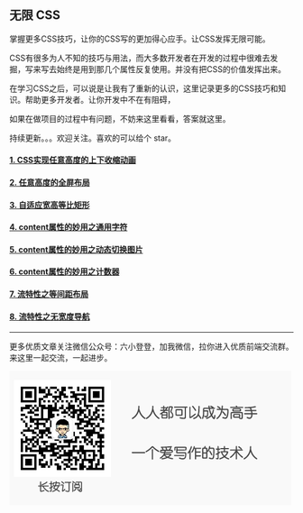 ## 无限 CSS

掌握更多CSS技巧，让你的CSS写的更加得心应手。让CSS发挥无限可能。

CSS有很多为人不知的技巧与用法，而大多数开发者在开发的过程中很难去发掘，写来写去始终是用到那几个属性反复使用。并没有把CSS的价值发挥出来。

在学习CSS之后，可以说是让我有了重新的认识，这里记录更多的CSS技巧和知识。帮助更多开发者。让你开发中不在有阻碍，

如果在做项目的过程中有问题，不妨来这里看看，答案就这里。

持续更新。。。欢迎关注。喜欢的可以给个 star。

#### [1. CSS实现任意高度的上下收缩动画](https://github.com/liuxiaodeng/Infinite-css/issues/1)
#### [2. 任意高度的全屏布局](https://github.com/liuxiaodeng/Infinite-css/issues/2)
#### [3. 自适应宽高等比矩形](https://github.com/liuxiaodeng/Infinite-css/issues/3)
#### [4. content属性的妙用之通用字符](https://github.com/liuxiaodeng/Infinite-css/issues/4)
#### [5. content属性的妙用之动态切换图片](https://github.com/liuxiaodeng/Infinite-css/issues/5)
#### [6. content属性的妙用之计数器](https://github.com/liuxiaodeng/Infinite-css/issues/6)
#### [7. 流特性之等间距布局](https://github.com/liuxiaodeng/Infinite-css/issues/7)
#### [8. 流特性之无宽度导航](https://github.com/liuxiaodeng/Infinite-css/issues/8)


---
更多优质文章关注微信公众号：六小登登，加我微信，拉你进入优质前端交流群。来这里一起交流，一起进步。

![扫码关注](./small-solgan.png)
